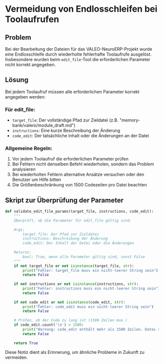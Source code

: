 # Vermeidung von Endlosschleifen bei Toolaufrufen

## Problem
Bei der Bearbeitung der Dateien für das VALEO-NeuroERP-Projekt wurde eine Endlosschleife durch wiederholte fehlerhafte Toolaufrufe ausgelöst. Insbesondere wurden beim `edit_file`-Tool die erforderlichen Parameter nicht korrekt angegeben.

## Lösung
Bei jedem Toolaufruf müssen alle erforderlichen Parameter korrekt angegeben werden:

### Für edit_file:
- `target_file`: Der vollständige Pfad zur Zieldatei (z.B. "memory-bank/valero/module_draft.md")
- `instructions`: Eine kurze Beschreibung der Änderung
- `code_edit`: Der tatsächliche Inhalt oder die Änderungen an der Datei

### Allgemeine Regeln:
1. Vor jedem Toolaufruf die erforderlichen Parameter prüfen
2. Bei Fehlern nicht denselben Befehl wiederholen, sondern das Problem analysieren
3. Bei wiederholten Fehlern alternative Ansätze versuchen oder den Benutzer um Hilfe bitten
4. Die Größenbeschränkung von 1500 Codezeilen pro Datei beachten

## Skript zur Überprüfung der Parameter
```python
def validate_edit_file_params(target_file, instructions, code_edit):
    """
    Überprüft, ob die Parameter für edit_file gültig sind.
    
    Args:
        target_file: Der Pfad zur Zieldatei
        instructions: Beschreibung der Änderung
        code_edit: Der Inhalt der Datei oder die Änderungen
        
    Returns:
        bool: True, wenn alle Parameter gültig sind, sonst False
    """
    if not target_file or not isinstance(target_file, str):
        print("Fehler: target_file muss ein nicht-leerer String sein")
        return False
        
    if not instructions or not isinstance(instructions, str):
        print("Fehler: instructions muss ein nicht-leerer String sein")
        return False
        
    if not code_edit or not isinstance(code_edit, str):
        print("Fehler: code_edit muss ein nicht-leerer String sein")
        return False
        
    # Prüfen, ob der Code zu lang ist (1500 Zeilen max.)
    if code_edit.count('\n') > 1500:
        print("Warnung: code_edit enthält mehr als 1500 Zeilen. Datei sollte modularisiert werden.")
        return False
        
    return True
```

Diese Notiz dient als Erinnerung, um ähnliche Probleme in Zukunft zu vermeiden. 